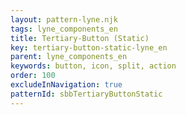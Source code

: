 ```yaml
---
layout: pattern-lyne.njk
tags: lyne_components_en
title: Tertiary-Button (Static)
key: tertiary-button-static-lyne_en
parent: lyne_components_en
keywords: button, icon, split, action
order: 100
excludeInNavigation: true
patternId: sbbTertiaryButtonStatic
---
```

